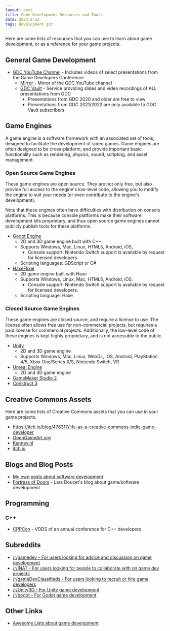 ```yaml
---
layout: post
title: Game Development Resources and Tools
date: 2023-2-22
tags: development git
---
```


Here are some lists of resources that you can use to learn about game development, or as a reference for your game projects.

## General Game Development
- [GDC YouTube Channel](https://www.youtube.com/@Gdconf) - Includes videos of select presentations from the Game Developers Conference
    - [Mirror](https://mirror.reenigne.net/gdc/) - Mirror of the GDC YouTube channel
    - [GDC Vault](https://www.gdcvault.com/) - Service providing slides and video recordings of ALL presentations from GDC
        - Presentations from GDC 2020 and older are free to view
        - Presentations from GDC 2021/2022 are only available to GDC Vault subscribers

## Game Engines

A game engine is a software framework with an associated set of tools, designed to facilitate the development of video games. Game engines are often designed to be cross-platform, and provide important basic functionality such as rendering, physics, sound, scripting, and asset management.

### Open Source Game Engines

These game engines are open source. They are not only free, but also provide full access to the engine's low-level code, allowing you to modify the engine to suit your needs (or even contribute to the engine's development).

Note that these engines often have difficulties with distribution on console platforms. This is because console platforms make their software development kits proprietary, and thus open source game engines cannot publicly publish tools for these platforms.

- [Godot Engine](https://godotengine.org/)
    - 2D and 3D game engine built with C++
    - Supports Windows, Mac, Linux, HTML5, Android, iOS,
        - Console support: Nintendo Switch support is available by request for licensed developers.
    - Scripting languages: GDScript or C#
- [HaxeFlixel](https://haxeflixel.com/)
    - 2D game engine built with Haxe
    - Supports Windows, Linux, Mac, HTML5, Android, iOS.
        - Console support: Nintendo Switch support is available by request for licensed developers. 
    - Scripting language: Haxe

### Closed Source Game Engines

These game engines are closed source, and require a license to use. The license often allows free use for non-commercial projects, but requires a paid license for commercial projects. Additionally, the low-level code of these engines is kept highly proprietary, and is not accessible to the public.

- [Unity](https://unity.com/)
    - 2D and 3D game engine
    - Supports Windows, Mac, Linux, WebGL, iOS, Android, PlayStation 4/5, Xbox One/Series X/S, Nintendo Switch, VR
- [Unreal Engine](https://www.unrealengine.com/)
    - 2D and 3D game engine
- [GameMaker Studio 2](https://www.yoyogames.com/gamemaker)
- [Construct 3](https://www.construct.net/)

## Creative Commons Assets

Here are some lists of Creative Commons assets that you can use in your game projects.

- https://itch.io/blog/478317/life-as-a-creative-commons-indie-game-developer
- [OpenGameArt.org](https://opengameart.org/)
- [Kenney.nl](https://kenney.nl/)
- [itch.io](https://itch.io/)

## Blogs and Blog Posts

- [My own posts about software development](https://www.elitemastereric.com/tag/development/)
- [Fortress of Doors](https://www.fortressofdoors.com/) - Lars Doucet's blog about game/software development 

## Programming

### C++
- [CPPCon](https://www.youtube.com/@CppCon/videos) - VODS of an annual conference for C++ developers

## Subreddits

- [/r/gamedev - For users looking for advice and discussion on game development](https://old.reddit.com/r/gamedev/)
- [/r/INAT - For users looking for people to collaborate with on game dev projects](https://old.reddit.com/r/INAT/)
- [/r/gameDevClassifieds - For users looking to recruit or hire game developers](https://old.reddit.com/r/gameDevClassifieds/)
- [/r/Unity3D - For Unity game development](https://old.reddit.com/r/Unity3D/)
- [/r/godot - For Godot game development](https://old.reddit.com/r/godot/)

## Other Links

- [Awesome Lists about game development](https://github.com/sindresorhus/awesome#gaming)
